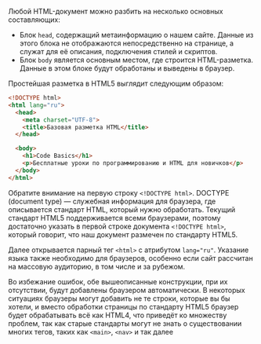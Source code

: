
Любой HTML-документ можно разбить на несколько основных составляющих:

* Блок `head`, содержащий метаинформацию о нашем сайте. Данные из этого блока не отображаются непосредственно на странице, а служат для её описания, подключения стилей и скриптов.
* Блок `body` является основным местом, где строится HTML-разметка. Данные в этом блоке будут обработаны и выведены в браузер.

Простейшая разметка в HTML5 выглядит следующим образом:

```html
<!DOCTYPE html>
<html lang="ru">
  <head>
    <meta charset="UTF-8">
    <title>Базовая разметка HTML</title>
  </head>

  <body>
    <h1>Code Basics</h1>
    <p>Бесплатные уроки по программированию и HTML для новичков</p>
  </body>
</html>
```

Обратите внимание на первую строку `<!DOCTYPE html>`. DOCTYPE (document type) — служебная информация для браузера, где описывается стандарт HTML, который нужно обработать. Текущий стандарт HTML5 поддерживается всеми браузерами, поэтому достаточно указать в первой строке документа `<!DOCTYPE html>`, который говорит, что наш документ размечен по стандарту HTML5.

Далее открывается парный тег `<html>` с атрибутом `lang="ru"`. Указание языка также необходимо для браузеров, особенно если сайт рассчитан на массовую аудиторию, в том числе и за рубежом.

Во избежание ошибок, обе вышеописанные конструкции, при их отсутствии, будут добавлены браузером автоматически. В некоторых ситуациях браузеры могут добавить не те строки, которые вы бы хотели, и вместо обработки страницы по стандарту HTML5 браузер будет обрабатывать всё как HTML4, что приведёт ко множеству проблем, так как старые стандарты могут не знать о существовании многих тегов, таких как `<main>`, `<nav>` и так далее
